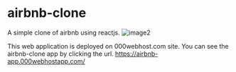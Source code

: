# airbnb-clone
A simple clone of airbnb using reactjs.
![image2](https://user-images.githubusercontent.com/58439134/125741999-4045460a-3446-420b-a4ad-f1d3d04d1e04.PNG)

This web application is deployed on 000webhost.com site.
You can see the airbnb-clone app by clicking the url.
https://airbnb-app.000webhostapp.com/
